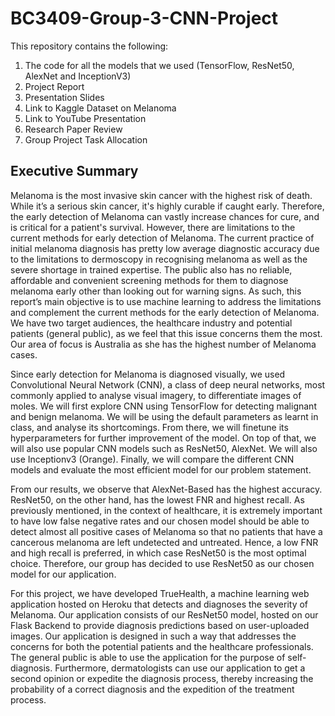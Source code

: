 # BC3409-Group-3-CNN-Project
This repository contains the following:
1. The code for all the models that we used (TensorFlow, ResNet50, AlexNet and InceptionV3)
2. Project Report
3. Presentation Slides
4. Link to Kaggle Dataset on Melanoma
5. Link to YouTube Presentation
6. Research Paper Review 
7. Group Project Task Allocation

## Executive Summary
Melanoma is the most invasive skin cancer with the highest risk of death. While it’s a serious
skin cancer, it's highly curable if caught early. Therefore, the early detection of Melanoma can
vastly increase chances for cure, and is critical for a patient's survival.
However, there are limitations to the current methods for early detection of Melanoma. The
current practice of initial melanoma diagnosis has pretty low average diagnostic accuracy due to
the limitations to dermoscopy in recognising melanoma as well as the severe shortage in trained
expertise. The public also has no reliable, affordable and convenient screening methods for
them to diagnose melanoma early other than looking out for warning signs.
As such, this report’s main objective is to use machine learning to address the limitations and
complement the current methods for the early detection of Melanoma. We have two target
audiences, the healthcare industry and potential patients (general public), as we feel that this
issue concerns them the most. Our area of focus is Australia as she has the highest number of
Melanoma cases.

Since early detection for Melanoma is diagnosed visually, we used Convolutional Neural
Network (CNN), a class of deep neural networks, most commonly applied to analyse visual
imagery, to differentiate images of moles.
We will first explore CNN using TensorFlow for detecting malignant and benign melanoma. We
will be using the default parameters as learnt in class, and analyse its shortcomings. From
there, we will finetune its hyperparameters for further improvement of the model. On top of that,
we will also use popular CNN models such as ResNet50, AlexNet. We will also use Inceptionv3
(Orange). Finally, we will compare the different CNN models and evaluate the most efficient
model for our problem statement.

From our results, we observe that AlexNet-Based has the highest accuracy. ResNet50, on the
other hand, has the lowest FNR and highest recall. As previously mentioned, in the context of
healthcare, it is extremely important to have low false negative rates and our chosen model
should be able to detect almost all positive cases of Melanoma so that no patients that have a
cancerous melanoma are left undetected and untreated. Hence, a low FNR and high recall is
preferred, in which case ResNet50 is the most optimal choice. Therefore, our group has decided
to use ResNet50 as our chosen model for our application.

For this project, we have developed TrueHealth, a machine learning web application hosted on
Heroku that detects and diagnoses the severity of Melanoma. Our application consists of our
ResNet50 model, hosted on our Flask Backend to provide diagnosis predictions based on
user-uploaded images. Our application is designed in such a way that addresses the concerns
for both the potential patients and the healthcare professionals. The general public is able to
use the application for the purpose of self-diagnosis. Furthermore, dermatologists can use our
application to get a second opinion or expedite the diagnosis process, thereby increasing the
probability of a correct diagnosis and the expedition of the treatment process.
